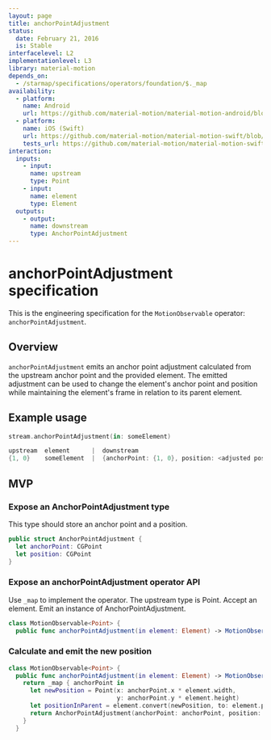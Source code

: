 ```yaml
---
layout: page
title: anchorPointAdjustment
status:
  date: February 21, 2016
  is: Stable
interfacelevel: L2
implementationlevel: L3
library: material-motion
depends_on:
  - /starmap/specifications/operators/foundation/$._map
availability:
  - platform:
    name: Android
    url: https://github.com/material-motion/material-motion-android/blob/develop/library/src/main/java/com/google/android/material/motion/operators/Anchored.java
  - platform:
    name: iOS (Swift)
    url: https://github.com/material-motion/material-motion-swift/blob/develop/src/operators/anchorPointAdjustment.swift
    tests_url: https://github.com/material-motion/material-motion-swift/blob/develop/tests/unit/operator/anchorPointAdjustmentTests.swift
interaction:
  inputs:
    - input:
      name: upstream
      type: Point
    - input:
      name: element
      type: Element
  outputs:
    - output:
      name: downstream
      type: AnchorPointAdjustment
---
```


# anchorPointAdjustment specification

This is the engineering specification for the `MotionObservable` operator: `anchorPointAdjustment`.

## Overview

`anchorPointAdjustment` emits an anchor point adjustment calculated from the upstream anchor point
and the provided element. The emitted adjustment can be used to change the element's anchor point
and position while maintaining the element's frame in relation to its parent element.

## Example usage

```swift
stream.anchorPointAdjustment(in: someElement)

upstream  element      |  downstream
{1, 0}    someElement  |  {anchorPoint: {1, 0}, position: <adjusted position>}
```

## MVP

### Expose an AnchorPointAdjustment type

This type should store an anchor point and a position.

```swift
public struct AnchorPointAdjustment {
  let anchorPoint: CGPoint
  let position: CGPoint
}
```

### Expose an anchorPointAdjustment operator API

Use `_map` to implement the operator. The upstream type is Point. Accept an element. Emit an
instance of AnchorPointAdjustment.

```swift
class MotionObservable<Point> {
  public func anchorPointAdjustment(in element: Element) -> MotionObservable<AnchorPointAdjustment>
```

### Calculate and emit the new position

```swift
class MotionObservable<Point> {
  public func anchorPointAdjustment(in element: Element) -> MotionObservable<AnchorPointAdjustment> {
    return _map { anchorPoint in
      let newPosition = Point(x: anchorPoint.x * element.width,
                              y: anchorPoint.y * element.height)
      let positionInParent = element.convert(newPosition, to: element.parent)
      return AnchorPointAdjustment(anchorPoint: anchorPoint, position: positionInParent)
    }
  }
```
